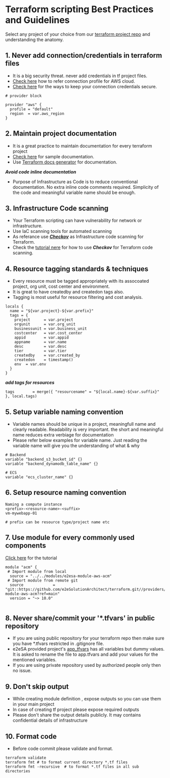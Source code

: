 
# Terraform scripting Best Practices and Guidelines

Select any project of your choice from our [terraform project repo](https://github.com/e2eSolutionArchitect/terraform/tree/main/providers/) and understanding the anatomy.

## 1. Never add connection/credentials in terraform files
- It is a big security threat. never add credentials in tf project files. 
- [Check here](https://github.com/e2eSolutionArchitect/terraform/blob/main/providers/aws/projects/template-e2esa-aws/versions.tf) how to refer connection profile for AWS cloud.
- [Check here]() for the ways to keep your connection credentials secure.

```
# provider block

provider "aws" {
  profile = "default"
  region  = var.aws_region
}
```

## 2. Maintain project documentation

- It is a great practice to maintain documentation for every terraform project
- [Check here](https://github.com/e2eSolutionArchitect/terraform/tree/main/providers/aws/projects/template-e2esa-aws#readme) for sample documentation.
- Use [Terraform docs generator](https://github.com/e2eSolutionArchitect/terraform/blob/main/docs/terraform-docs-generator.md) for documentation.

***Avoid code inline documentation***
- Purpose of Infrastructure as Code is to reduce conventional documentation. No extra inline code comments required. Simplicity of the code and meaningful variable name should be enough.


## 3. Infrastructure Code scanning 

- Your Terraform scripting can have vulnerability for network or infrastructure.
- Use IaC scanning tools for automated scanning
- As referance use [***Checkov***](https://github.com/e2eSolutionArchitect/terraform/tree/main/checknov) as Infrastructure code scanning for Terraform.
- Check the [tutorial nere](https://www.youtube.com/watch?v=bAkwvmZ7OGA) for how to use ***Checkov*** for Terraform code scanning.


## 4. Resource tagging standards & techniques
- Every resource must be tagged appropriately with its assocoated project, org unit, cost center and environment. 
- It is great to have createdby and createdon tags also. 
- Tagging is most useful for resource filtering and cost analysis. 

```
locals {
  name = "${var.project}-${var.prefix}"
  tags = {
    project      = var.project
    orgunit      = var.org_unit
    businessunit = var.business_unit
    costcenter   = var.cost_center
    appid        = var.appid
    appname      = var.name
    desc         = var.desc
    tier         = var.tier
    createdby    = var.created_by
    createdon    = timestamp()
    env  = var.env
  }
}

```
***add tags for resources***
```
tags        = merge({ "resourcename" = "${local.name}-${var.suffix}" }, local.tags)
```


## 5. Setup variable naming convention
- Variable names should be unique in a project, meaningfull name and clearly readable. Readability is very important. the short and meaningful name reduces extra verbiage for documentation
- Please refer below examples for variable name. Just reading the variable name will give you the understanding of what & why
 
```
# Backend
variable "backend_s3_bucket_id" {}
variable "backend_dynamodb_table_name" {}

# ECS
variable "ecs_cluster_name" {}
```


## 6. Setup resource naming convention

```
Naming a compute instance
<prefix>-<resource-name>-<suffix>
vm-mywebapp-01

# prefix can be resource type/project name etc
```


## 7. Use module for every commonly used components
[Click here](https://www.youtube.com/watch?v=3Nuw4DnXkR8) for the tutorial
```
module "acm" {
 # Import module from local
  source = "../../modules/e2esa-module-aws-acm"
 # Import module from remote git
  source             = "git::https://github.com/e2eSolutionArchitect/terraform.git//providers/aws/modules/e2esa-module-aws-acm?ref=main"
  version = "~> 10.0"
  
```


## 8. Never share/commit your '*.tfvars' in public repository 

- If you are using public repository for your terraform repo then make sure you have *.tfvars restricted in .gitignore file. 
- e2eSA provided project's [app_tfvars](https://github.com/e2eSolutionArchitect/terraform/blob/main/providers/aws/projects/e2esa-aws-acm/app_tfvars) has all variables but dummy values. It is asked to rename the file to app.tfvars and add your values for the mentioned variables. 
- If you are using  private repository used by authorized people only then no issue. 


## 9. Don't skip output

- While creating module definition , expose outputs so you can use them in your main project
- In case of creating tf project please expose required outputs
- Please don't share the output details publicly. It may contains confidential details of infrastructure


## 10. Format code

- Before code commit please validate and format. 

```
terraform validate
terraform fmt # to format current directory *.tf files 
terraform fmt -recursive  # to format *.tf files in all sub directories

```



